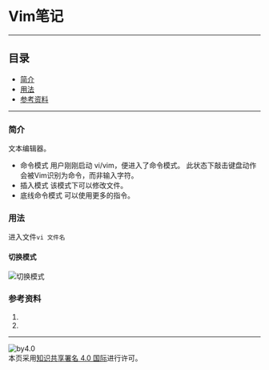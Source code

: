 # Vim笔记
***
## 目录
- [简介](https://github.com/person-0/note/blob/master/tool/Vim.md#简介)
- [用法](https://github.com/person-0/note/blob/master/tool/Vim.md#用法)
- [参考资料](https://github.com/person-0/note/blob/master/tool/Vim.md#参考资料)
***
### 简介
文本编辑器。
- 命令模式
用户刚刚启动 vi/vim，便进入了命令模式。
此状态下敲击键盘动作会被Vim识别为命令，而非输入字符。
- 插入模式
该模式下可以修改文件。
- 底线命令模式
可以使用更多的指令。
### 用法
进入文件`vi 文件名`
#### 切换模式
![切换模式](http://www.runoob.com/wp-content/uploads/2014/07/vim-vi-workmodel.png)
### 参考资料
1. []()
2. []()
***
![by4.0](https://licensebuttons.net/l/by/4.0/88x31.png)  
本页采用<a rel="license" href="http://creativecommons.org/licenses/by/4.0/">知识共享署名 4.0 国际</a>进行许可。
